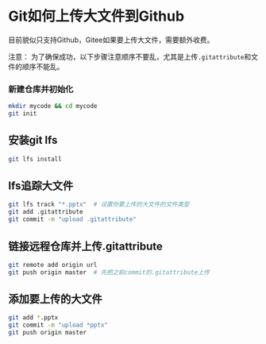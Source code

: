 # Git如何上传大文件到Github

目前貌似只支持Github，Gitee如果要上传大文件，需要额外收费。

注意：
为了确保成功，以下步骤注意顺序不要乱，尤其是上传`.gitattribute`和文件的顺序不能乱。

### 新建仓库并初始化

```bash
mkdir mycode && cd mycode
git init
```

## 安装git lfs

```bash
git lfs install
```

## lfs追踪大文件

```bash
git lfs track "*.pptx"  # 设置你要上传的大文件的文件类型
git add .gitattribute
git commit -m "upload .gitattribute"
```

## 链接远程仓库并上传.gitattribute

```bash
git remote add origin url
git push origin master  # 先把之前commit的.gitattribute上传
```

## 添加要上传的大文件

```bash
git add *.pptx
git commit -m "upload *pptx"
git push origin master
```
